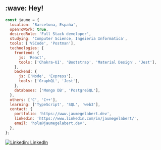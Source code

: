 <div>
  <h2>:wave: Hey!</h2>
</div>

```javascript
const jaume = {
  location: 'Barcelona, España',
  openToWork: true,
  desiredRole: 'Full Stack developer',
  studying: 'Computer Science, Ingeieria Informatica',
  tools: ['VSCode', 'Postman'],
  technologies: {
    frontend: {
      js: 'React',
      tools: ['Chakra-UI', 'Bootstrap', 'Material Design', 'Jest'],
    },
    backend: {
      js: ['Node', 'Express'],
      tools: ['GraphQL', 'Jest'],
    },
    databases: ['Mongo DB', 'PostgreSQL'],
  },
  others: ['C', 'C++'],
  learning: ['TypeScript', 'SQL', 'web3'],
  contact: {
    portfolio: 'https://www.jaumegelabert.dev',
    linkedin: 'https://www.linkedin.com/in/jaumegelabert/',
    email: 'hola@jaumegelabert.dev',
  },
};
```

[![Linkedin: LinkedIn](https://img.shields.io/badge/-jaumegelabert-blue?style=flat-square&logo=Linkedin&logoColor=white&link=https://www.linkedin.com/in/jaumegelabert/)](https://www.linkedin.com/in/jaumegelabert/)
